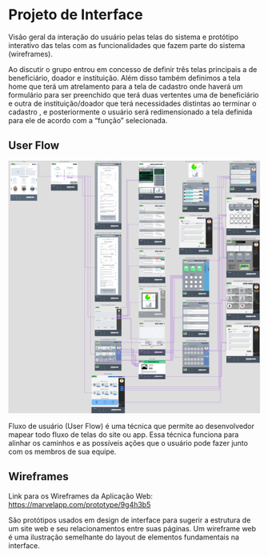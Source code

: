 
# Projeto de Interface

Visão geral da interação do usuário pelas telas do sistema e protótipo interativo das telas com as funcionalidades que fazem parte do sistema (wireframes).

Ao discutir o grupo entrou em concesso de definir três telas principais a de beneficiário, doador e instituição. Além disso também definimos a tela home que terá um atrelamento para a tela de cadastro onde haverá um formulário para ser preenchido que terá duas vertentes uma de beneficiário e outra de instituição/doador que terá necessidades distintas ao terminar o cadastro , e posteriormente o usuário será redimensionado a tela definida para ele de acordo com a “função” selecionada. 

## User Flow

![UserFlow da Aplicação](img/flowmap.png)

Fluxo de usuário (User Flow) é uma técnica que permite ao desenvolvedor mapear todo fluxo de telas do site ou app. Essa técnica funciona para alinhar os caminhos e as possíveis ações que o usuário pode fazer junto com os membros de sua equipe.

## Wireframes

Link para os Wireframes da Aplicação Web: https://marvelapp.com/prototype/9g4h3b5

São protótipos usados em design de interface para sugerir a estrutura de um site web e seu relacionamentos entre suas páginas. Um wireframe web é uma ilustração semelhante do layout de elementos fundamentais na interface.
